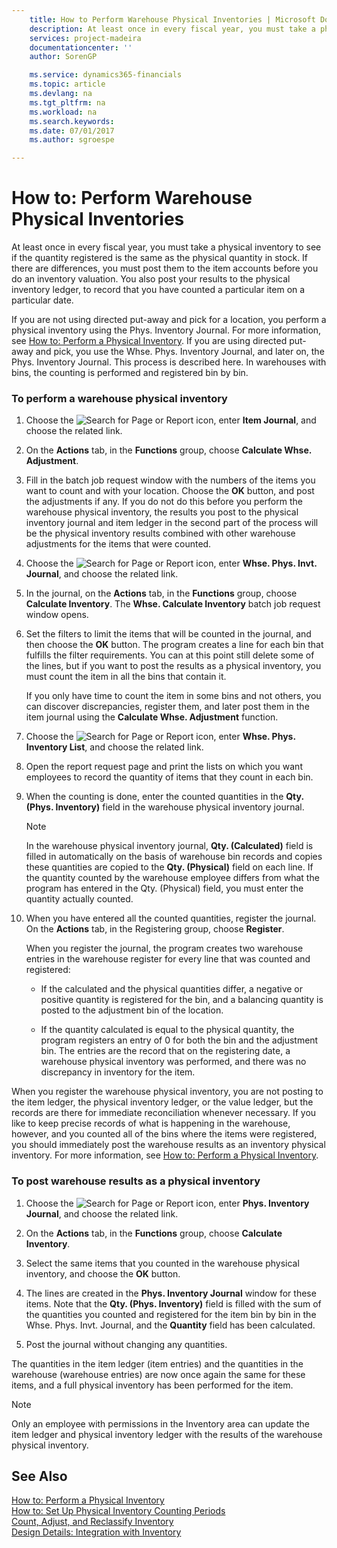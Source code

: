 ```yaml
---
    title: How to Perform Warehouse Physical Inventories | Microsoft Docs
    description: At least once in every fiscal year, you must take a physical inventory to see if the quantity registered is the same as the physical quantity in stock. If there are differences, you must post them to the item accounts before you do an inventory valuation. You also post your results to the physical inventory ledger, to record that you have counted a particular item on a particular date.
    services: project-madeira
    documentationcenter: ''
    author: SorenGP

    ms.service: dynamics365-financials
    ms.topic: article
    ms.devlang: na
    ms.tgt_pltfrm: na
    ms.workload: na
    ms.search.keywords:
    ms.date: 07/01/2017
    ms.author: sgroespe

---
```

# How to: Perform Warehouse Physical Inventories
At least once in every fiscal year, you must take a physical inventory to see if the quantity registered is the same as the physical quantity in stock. If there are differences, you must post them to the item accounts before you do an inventory valuation. You also post your results to the physical inventory ledger, to record that you have counted a particular item on a particular date.  
  
 If you are not using directed put-away and pick for a location, you perform a physical inventory using the Phys. Inventory Journal. For more information, see [How to: Perform a Physical Inventory](../how-to-perform-a-physical-inventory.md). If you are using directed put-away and pick, you use the Whse. Phys. Inventory Journal, and later on, the Phys. Inventory Journal. This process is described here. In warehouses with bins, the counting is performed and registered bin by bin.  
  
### To perform a warehouse physical inventory  
  
1.  Choose the ![Search for Page or Report](media/ui-search/search_small.png "Search for Page or Report icon") icon, enter **Item Journal**, and choose the related link.  
  
2.  On the **Actions** tab, in the **Functions** group, choose **Calculate Whse. Adjustment**.  
  
3.  Fill in the batch job request window with the numbers of the items you want to count and with your location. Choose the **OK** button, and post the adjustments if any. If you do not do this before you perform the warehouse physical inventory, the results you post to the physical inventory journal and item ledger in the second part of the process will be the physical inventory results combined with other warehouse adjustments for the items that were counted.  
  
4.  Choose the ![Search for Page or Report](media/ui-search/search_small.png "Search for Page or Report icon") icon, enter **Whse. Phys. Invt. Journal**, and choose the related link.  
  
5.  In the journal, on the **Actions** tab, in the **Functions** group, choose **Calculate Inventory**. The **Whse. Calculate Inventory** batch job request window opens.  
  
6.  Set the filters to limit the items that will be counted in the journal, and then choose the **OK** button. The program creates a line for each bin that fulfills the filter requirements. You can at this point still delete some of the lines, but if you want to post the results as a physical inventory, you must count the item in all the bins that contain it.  
  
     If you only have time to count the item in some bins and not others, you can discover discrepancies, register them, and later post them in the item journal using the **Calculate Whse. Adjustment** function.  
  
7.  Choose the ![Search for Page or Report](media/ui-search/search_small.png "Search for Page or Report icon") icon, enter **Whse. Phys. Inventory List**, and choose the related link.  
  
8.  Open the  report request page and print the lists on which you want employees to record the quantity of items that they count in each bin.  
  
9. When the counting is done, enter the counted quantities in the **Qty. (Phys. Inventory)** field in the warehouse physical inventory journal.  
  
    > [!NOTE]  
    >  In the warehouse physical inventory journal, **Qty. (Calculated)** field is filled in automatically on the basis of warehouse bin records and copies these quantities are copied to the **Qty. (Physical)** field on each line. If the quantity counted by the warehouse employee differs from what the program has entered in the Qty. (Physical) field, you must enter the quantity actually counted.  
  
10. When you have entered all the counted quantities, register the journal. On the **Actions** tab, in the Registering group, choose **Register**.  
  
     When you register the journal, the program creates two warehouse entries in the warehouse register for every line that was counted and registered:  
  
    -   If the calculated and the physical quantities differ, a negative or positive quantity is registered for the bin, and a balancing quantity is posted to the adjustment bin of the location.  
  
    -   If the quantity calculated is equal to the physical quantity, the program registers an entry of 0 for both the bin and the adjustment bin. The entries are the record that on the registering date, a warehouse physical inventory was performed, and there was no discrepancy in inventory for the item.  
  
 When you register the warehouse physical inventory, you are not posting to the item ledger, the physical inventory ledger, or the value ledger, but the records are there for immediate reconciliation whenever necessary. If you like to keep precise records of what is happening in the warehouse, however, and you counted all of the bins where the items were registered, you should immediately post the warehouse results as an inventory physical inventory. For more information, see [How to: Perform a Physical Inventory](../how-to-perform-a-physical-inventory.md).  
  
### To post warehouse results as a physical inventory  
  
1.  Choose the ![Search for Page or Report](media/ui-search/search_small.png "Search for Page or Report icon") icon, enter **Phys. Inventory Journal**, and choose the related link.  
  
2.  On the **Actions** tab, in the **Functions** group, choose **Calculate Inventory**.  
  
3.  Select the same items that you counted in the warehouse physical inventory, and choose the **OK** button.  
  
4.  The lines are created in the **Phys. Inventory Journal** window for these items. Note that the **Qty. (Phys. Inventory)** field is filled with the sum of the quantities you counted and registered for the item bin by bin in the Whse. Phys. Invt. Journal, and  the **Quantity** field has been calculated.  
  
5.  Post the journal without changing any quantities.  
  
 The quantities in the item ledger (item entries) and the quantities in the warehouse (warehouse entries) are now once again the same for these items, and a full physical inventory has been performed for the item.  
  
> [!NOTE]  
>  Only an employee with permissions in the Inventory area can update the item ledger and physical inventory ledger with the results of the warehouse physical inventory.  
  
## See Also  
 [How to: Perform a Physical Inventory](../how-to-perform-a-physical-inventory.md)   
 [How to: Set Up Physical Inventory Counting Periods](../how-to-set-up-physical-inventory-counting-periods.md)   
 [Count, Adjust, and Reclassify Inventory](../count-adjust-and-reclassify-inventory.md)   
 [Design Details: Integration with Inventory](design-details-integration-with-inventory.md)